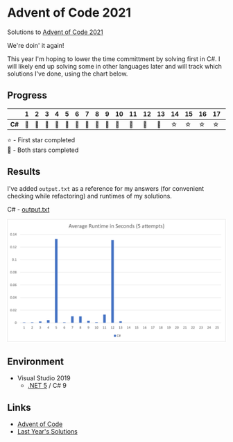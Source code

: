 # Advent of Code 2021
Solutions to [Advent of Code 2021](https://adventofcode.com/2021)

We're doin' it again!

This year I'm hoping to lower the time committment by solving first in C#. I will likely end up solving some in other
languages later and will track which solutions I've done, using the chart below.

## Progress

|      |1|2|3|4|5|6|7|8|9|10|11|12|13|14|15|16|17|18|19|20|21|22|23|24|25|
|------|-|-|-|-|-|-|-|-|-|--|--|--|--|--|--|--|--|--|--|--|--|--|--|--|--|
|**C#**|🌟|🌟|🌟|🌟|🌟|🌟|🌟|🌟|🌟|🌟|🌟|🌟|🌟|☆|☆|☆|☆|☆|☆|☆|☆|☆|☆|☆|☆|

⭐ - First star completed\
🌟 - Both stars completed

## Results
I've added `output.txt` as a reference for my answers (for convenient checking while refactoring) and runtimes of my solutions.

C# - [output.txt](csharp/output.txt)

![Average runtimes](RuntimesChart.png)

## Environment
* Visual Studio 2019
  * [.NET 5](https://dotnet.microsoft.com/download/dotnet/5.0) / C# 9

## Links
* [Advent of Code](https://adventofcode.com)
* [Last Year's Solutions](https://github.com/efrees/adventofcode2020)